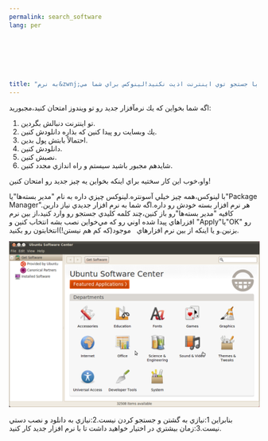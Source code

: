 ```yaml
---
permalink: search_software
lang: per

  




title: "به نرم&zwnj;افزار جديدي نياز داريد؟خودتون رو با جستجو توي اينترنت اذيت نكنيد!لينوكس براي شما مي&zwnj;گيرتش."
---
```




اگه شما بخواين كه يك نرمآفزار جديد رو تو ويندوز امتحان كنيد،مجبوريد:



<ol>


  <li>تو اينترنت دنبالش بگردين.</li>


  <li>يك وبسايت رو پيدا كنين كه بذاره دانلودش كنين.</li>


  <li>احتمالاً بابتش پول بدين.</li>


  <li>دانلودش كنين.</li>


  <li>نصبش كنين.</li>

  <li>شايدهم مجبور باشيد سيستم و راه اندازي مجدد كنين.</li>


</ol>



واو،خوب اين كار سختيه براي اينكه بخواين يه چيز جديد رو امتحان كنين!

با لينوكس،همه چيز خيلي آسونتره.لينوكس چيزي داره به نام "مدير
بسته&zwnj;ها"يا"Package Manager".هر نرم افزار بسته خودش رو داره.اگه شما
به نرم افزار جديدي نياز دارين كافيه "مدير بسته&zwnj;ها"رو باز كنين،چند
كلمه كليدي جستجو رو وارد كنيد،از بين نرم افزراهاي پيدا شده اوني رو كه
مي&zwnj;خواين نصب بشه انتخاب كنين و "Apply"يا"OK" رو بزنين.و يا اينكه
از بين نرم افزارهاي&nbsp; &nbsp;موجود(كه كم هم نيستن!)انتخابتون رو
بكنيد.









<img src="/img/synaptic.png">

بنابراين 1:نيازي به گشتن و جستجو كردن نيست.2:نيازي به دانلود و نصب
دستي نيست.3:زمان بيشتري در اختيار خواهيد داشت تا با نرم افزار جديد كار
كنيد.








